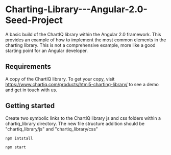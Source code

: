 # Charting-Library---Angular-2.0-Seed-Project

A basic build of the ChartIQ library within the Angular 2.0 framework. This provides an example of how to implement the most common elements in the charting library. This is not a comprehensive example, more like a good starting point for an Angular developer.

## Requirements

A copy of the ChartIQ library. To get your copy, visit https://www.chartiq.com/products/html5-charting-library/ to see a demo and get in touch with us.

## Getting started

Create two symbolic links to the ChartIQ library js and css folders within a chartiq_library directory. The new file structure addition should be "chartiq_library/js" and "chartiq_library/css"

```npm intstall```

```npm start```
